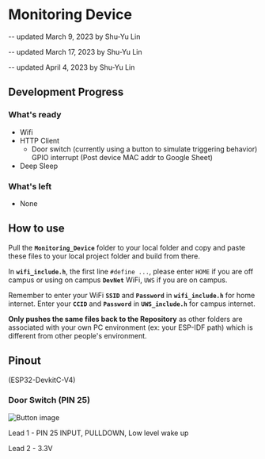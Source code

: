 # Monitoring Device

-- updated March 9, 2023 by Shu-Yu Lin

-- updated March 17, 2023 by Shu-Yu Lin

-- updated April 4, 2023 by Shu-Yu Lin

## Development Progress

### What's ready

- Wifi
- HTTP Client
  - Door switch (currently using a button to simulate triggering behavior) GPIO interrupt (Post device MAC addr to Google Sheet)
- Deep Sleep

### What's left

- None

## How to use

Pull the **```Monitoring_Device```** folder to your local folder and copy and paste these files to your local project folder and build from there.

In **```wifi_include.h```**, the first line ``` #define ... ```, please enter ``` HOME ``` if you are off campus or using on campus **```DevNet```** WiFi, ``` UWS ``` if you are on campus.

Remember to enter your WiFi **```SSID```** and **```Password```** in **```wifi_include.h```** for home internet. Enter your **```CCID```** and **```Password```** in **```UWS_include.h```** for campus internet.

**Only pushes the same files back to the Repository** as other folders are associated with your own PC environment (ex: your ESP-IDF path) which is different from other people's environment.

## Pinout

(ESP32-DevkitC-V4)

### Door Switch (PIN 25)

![Button image](https://www.projecthub.in/wp-content/uploads/2019/12/pushbutton_diagram.png)

Lead 1 - PIN 25 INPUT, PULLDOWN, Low level wake up

Lead 2 - 3.3V
